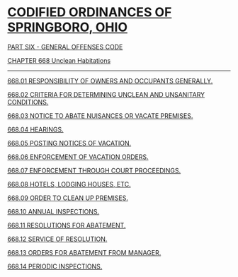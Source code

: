 [CODIFIED ORDINANCES OF SPRINGBORO, OHIO](index.html)
=====================================================

[PART SIX - GENERAL OFFENSES CODE](28a2a412.html)

[CHAPTER 668 Unclean Habitations](370ea412.html)

* * * * *

[668.01 RESPONSIBILITY OF OWNERS AND OCCUPANTS
GENERALLY.](3726a412.html)

[668.02 CRITERIA FOR DETERMINING UNCLEAN AND UNSANITARY
CONDITIONS.](372ca412.html)

[668.03 NOTICE TO ABATE NUISANCES OR VACATE PREMISES.](3731a412.html)

[668.04 HEARINGS.](3736a412.html)

[668.05 POSTING NOTICES OF VACATION.](3739a412.html)

[668.06 ENFORCEMENT OF VACATION ORDERS.](373da412.html)

[668.07 ENFORCEMENT THROUGH COURT PROCEEDINGS.](3741a412.html)

[668.08 HOTELS, LODGING HOUSES, ETC.](3745a412.html)

[668.09 ORDER TO CLEAN UP PREMISES.](374aa412.html)

[668.10 ANNUAL INSPECTIONS.](374fa412.html)

[668.11 RESOLUTIONS FOR ABATEMENT.](3752a412.html)

[668.12 SERVICE OF RESOLUTION.](3756a412.html)

[668.13 ORDERS FOR ABATEMENT FROM MANAGER.](3759a412.html)

[668.14 PERIODIC INSPECTIONS.](375ea412.html)
